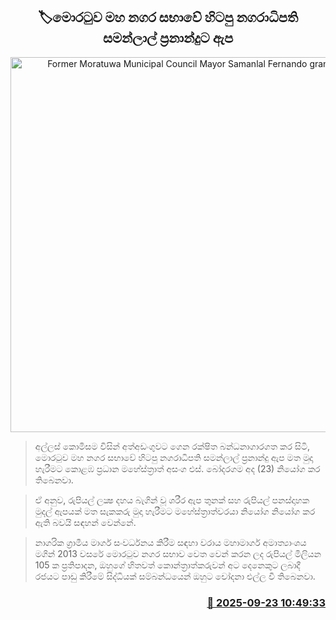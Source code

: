 <p align='center'><b><h2 align='center' title='Former Moratuwa Municipal Council Mayor Samanlal Fernando granted bail'>🏷මොරටුව මහ නගර සභාවේ හිටපු නගරාධිපති සමන්ලාල් ප්‍රනාන්දුට ඇප</h2></b></p>
<p align='center'><img src='https://helakuru.sgp1.cdn.digitaloceanspaces.com/esana/images/lib/samanlal-f-archived.jpg' width='600' alt='Former Moratuwa Municipal Council Mayor Samanlal Fernando granted bail'></p>

> අල්ලස් කොමිසම විසින් අත්අඩංගුවට ගෙන රක්ෂිත බන්ධනාගාරගත කර සිටි, මොරටුව මහ නගර සභාවේ හිටපු නගරාධිපති සමන්ලාල් ප්‍රනාන්දු ඇප මත මුදා හැරීමට කොළඹ ප්‍රධාන මහේස්ත්‍රාත් අසංග එස්. බෝදරගම අද (23) නියෝග කර තිබෙනවා.

> ඒ අනුව, රුපියල් ලක්‍ෂ දහය බැගින් වූ ශරීර ඇප තුනක් සහ රුපියල් පනස්දාහක මුදල් ඇපයක් මත සැකකරු මුදා හැරීමට මහේස්ත්‍රාත්වරයා නියෝග නියෝග කර ඇති බවයි සඳහන් වෙන්නේ.

> නාගරික ග්‍රාමීය මාර්ග සංවර්ධනය කිරීම සඳහා වරාය මහාමාර්ග අමාත්‍යාංශය මගින් 2013 වසරේ මොරටුව නගර සභාව වෙත වෙන් කරන ලද රුපියල් මිලියන 105 ක ප්‍රතිපාදන, ඔහුගේ හිතවත් කොන්ත්‍රාත්කරුවන් අට දෙනෙකුට ලබාදී රජයට පාඩු කිරීමේ සිද්ධියක් සම්බන්ධයෙන් ඔහුට චෝදනා එල්ල වී තිබෙනවා.



<h3 align='right'><a href='https://www.helakuru.lk/esana/p/113895/'>📅 2025-09-23 10:49:33</a></h3>
